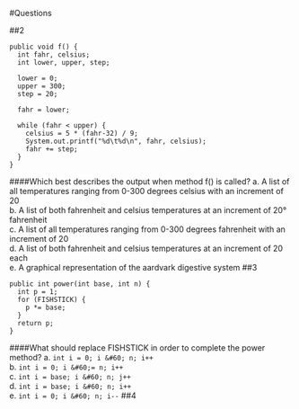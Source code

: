 #Questions

##2
<pre><code>public void f() {
  int fahr, celsius;
  int lower, upper, step;
  
  lower = 0;
  upper = 300;
  step = 20;
  
  fahr = lower;

  while (fahr &#60; upper) {
    celsius = 5 * (fahr-32) / 9;
    System.out.printf("%d\t%d\n", fahr, celsius);
    fahr += step;
  }
}
</code></pre>
####Which best describes the output when method f() is called?
a. A list of all temperatures ranging from 0-300 degrees celsius with an increment of 20<br>
b. A list of both fahrenheit and celsius temperatures at an increment of 20&#176; fahrenheit<br>
c. A list of all temperatures ranging from 0-300 degrees fahrenheit with an increment of 20<br>
d. A list of both fahrenheit and celsius temperatures at an increment of 20 each<br>
e. A graphical representation of the aardvark digestive system 
##3
<pre><code>public int power(int base, int n) {
  int p = 1;  
  for (FISHSTICK) {
    p *= base;
  }
  return p;
}
</pre></code>
####What should replace FISHSTICK in order to complete the power method?
a. `int i = 0; i &#60; n; i++`<br>
b. `int i = 0; i &#60;= n; i++`<br>
c. `int i = base; i &#60; n; j++`<br>
d. `int i = base; i &#60; n; i++`<br>
e. `int i = 0; i &#60; n; i--`
##4
